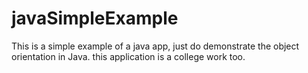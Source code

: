 # javaSimpleExample


This is a simple example of a java app, just do demonstrate the object orientation in Java.
this application is a college work too.
